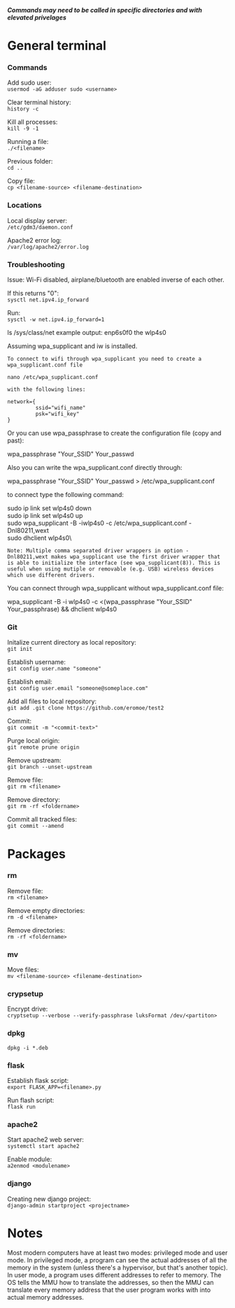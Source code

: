 ***Commands may need to be called in specific directories and with elevated privelages***

# General terminal
### Commands ###
Add sudo user:\
`usermod -aG adduser sudo <username>`

Clear terminal history:\
`history -c`

Kill all processes:\
`kill -9 -1`

Running a file:\
`./<filename>`

Previous folder:\
`cd ..`

Copy file:\
`cp <filename-source> <filename-destination>`

### Locations ###
Local display server:\
`/etc/gdm3/daemon.conf`

Apache2 error log:\
`/var/log/apache2/error.log`

### Troubleshooting

Issue: Wi-Fi disabled, airplane/bluetooth are enabled inverse of each other.

If this returns "0":\
`sysctl net.ipv4.ip_forward`

Run:\
`sysctl -w net.ipv4.ip_forward=1`

ls /sys/class/net
example output: 
enp6s0f0 the wlp4s0

Assuming wpa_supplicant and iw is installed.

    To connect to wifi through wpa_supplicant you need to create a wpa_supplicant.conf file

    nano /etc/wpa_supplicant.conf

    with the following lines:

    network={
             ssid="wifi_name"
             psk="wifi_key"
    }

Or you can use wpa_passphrase to create the configuration file (copy and past):

wpa_passphrase "Your_SSID" Your_passwd 

Also you can write the wpa_supplicant.conf directly through:

wpa_passphrase "Your_SSID" Your_passwd > /etc/wpa_supplicant.conf

to connect type the following command:

sudo ip link set wlp4s0 down\
sudo ip link set wlp4s0 up\
sudo wpa_supplicant -B -iwlp4s0 -c /etc/wpa_supplicant.conf -Dnl80211,wext\
sudo dhclient wlp4s0\

    Note: Multiple comma separated driver wrappers in option -Dnl80211,wext makes wpa_supplicant use the first driver wrapper that is able to initialize the interface (see wpa_supplicant(8)). This is useful when using mutiple or removable (e.g. USB) wireless devices which use different drivers.

You can connect through wpa_supplicant without wpa_supplicant.conf file:

wpa_supplicant -B -i wlp4s0 -c <(wpa_passphrase "Your_SSID" Your_passphrase) && dhclient wlp4s0

### Git

Initalize current directory as local repository:\
`git init`

Establish username:\
`git config user.name "someone"`

Establish email:\
`git config user.email "someone@someplace.com"`

Add all files to local repository:\
`git add .git clone https://github.com/eromoe/test2`

Commit:\
`git commit -m "<commit-text>"`

Purge local origin:\
`git remote prune origin`

Remove upstream:\
`git branch --unset-upstream`

Remove file:\
`git rm <filename>`

Remove directory:\
`git rm -rf <foldername>`

Commit all tracked files:\
`git commit --amend`

# Packages
### rm ###
Remove file:\
`rm <filename>`

Remove empty directories:\
`rm -d <filename>`

Remove directories:\
`rm -rf <foldername>`

### mv ###
Move files:\
`mv <filename-source> <filename-destination>`

### crypsetup ###
Encrypt drive:\
`cryptsetup --verbose --verify-passphrase luksFormat /dev/<partiton>`

### dpkg ###
`dpkg -i *.deb`

### flask ###

Establish flask script:\
`export FLASK_APP=<filename>.py`

Run flash script:\
`flask run`

### apache2 ###
Start apache2 web server:\
`systemctl start apache2`

Enable module:\
`a2enmod <modulename>`

### django ###

Creating new django project:\
`django-admin startproject <projectname>`

# Notes

Most modern computers have at least two modes: privileged mode and user mode. In privileged mode, a program can see the actual addresses of all the memory in the system (unless there's a hypervisor, but that's another topic). In user mode, a program uses different addresses to refer to memory. The OS tells the MMU how to translate the addresses, so then the MMU can translate every memory address that the user program works with into actual memory addresses.
